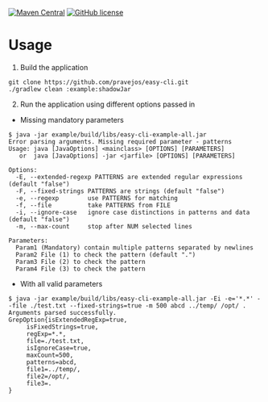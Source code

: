 [![Maven Central](https://img.shields.io/maven-central/v/com.github.pravejos/easy-cli.svg)](https://search.maven.org/artifact/com.github.pravejos/easy-cli)
[![GitHub license](https://img.shields.io/github/license/pravejos/easy-cli.svg)](https://github.com/pravejos/easy-cli/blob/master/LICENSE)

# Usage

1. Build the application
```shell
git clone https://github.com/pravejos/easy-cli.git
./gradlew clean :example:shadowJar
```
2. Run the application using different options passed in
* Missing mandatory parameters
```shell
$ java -jar example/build/libs/easy-cli-example-all.jar
Error parsing arguments. Missing required parameter - patterns
Usage: java [JavaOptions] <mainclass> [OPTIONS] [PARAMETERS]
   or  java [JavaOptions] -jar <jarfile> [OPTIONS] [PARAMETERS]

Options:
  -E, --extended-regexp PATTERNS are extended regular expressions (default "false")
  -F, --fixed-strings PATTERNS are strings (default "false")
  -e, --regexp        use PATTERNS for matching
  -f, --file          take PATTERNS from FILE
  -i, --ignore-case   ignore case distinctions in patterns and data (default "false")
  -m, --max-count     stop after NUM selected lines

Parameters:
  Param1 (Mandatory) contain multiple patterns separated by newlines
  Param2 File (1) to check the pattern (default ".")
  Param3 File (2) to check the pattern
  Param4 File (3) to check the pattern
```

* With all valid parameters 
```
$ java -jar example/build/libs/easy-cli-example-all.jar -Ei -e='*.*' --file ./test.txt --fixed-strings=true -m 500 abcd ../temp/ /opt/ .
Arguments parsed successfully.
GrepOption{isExtendedRegExp=true,
	 isFixedStrings=true,
	 regExp=*.*,
	 file=./test.txt,
	 isIgnoreCase=true,
	 maxCount=500,
	 patterns=abcd,
	 file1=../temp/,
	 file2=/opt/,
	 file3=.
}
```
